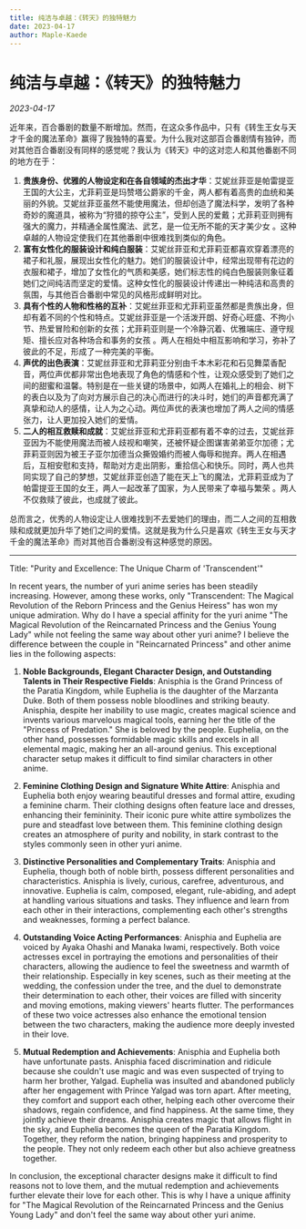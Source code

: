 ```yaml
---
title: 纯洁与卓越：《转天》的独特魅力
date: 2023-04-17
author: Maple-Kaede
---
```

# 纯洁与卓越：《转天》的独特魅力

*2023-04-17*

近年来，百合番剧的数量不断增加。然而，在这众多作品中，只有《转生王女与天才千金的魔法革命》赢得了我独特的喜爱。为什么我对这部百合番剧情有独钟，而对其他百合番剧没有同样的感觉呢？我认为《转天》中的这对恋人和其他番剧不同的地方在于：

1. **贵族身份、优雅的人物设定和在各自领域的杰出才华**：艾妮丝菲亚是帕雷提亚王国的大公主，尤菲莉亚是玛赞塔公爵家的千金，两人都有着高贵的血统和美丽的外貌。艾妮丝菲亚虽然不能使用魔法，但却创造了魔法科学，发明了各种奇妙的魔道具，被称为“狩猎的掠夺公主”，受到人民的爱戴；尤菲莉亚则拥有强大的魔力，并精通全属性魔法、武艺，是一位无所不能的天才美少女 。这种卓越的人物设定使我们在其他番剧中很难找到类似的角色。
2. **富有女性化的服装设计和纯白服装**：艾妮丝菲亚和尤菲莉亚都喜欢穿着漂亮的裙子和礼服，展现出女性化的魅力。她们的服装设计中，经常出现带有花边的衣服和裙子，增加了女性化的气质和美感，她们标志性的纯白色服装则象征着她们之间纯洁而坚定的爱情。这种女性化的服装设计传递出一种纯洁和高贵的氛围，与其他百合番剧中常见的风格形成鲜明对比。
3. **具有个性的人物和性格的互补**：艾妮丝菲亚和尤菲莉亚虽然都是贵族出身，但却有着不同的个性和特点。艾妮丝菲亚是一个活泼开朗、好奇心旺盛、不拘小节、热爱冒险和创新的女孩；尤菲莉亚则是一个冷静沉着、优雅端庄、遵守规矩、擅长应对各种场合和事务的女孩 。两人在相处中相互影响和学习，弥补了彼此的不足，形成了一种完美的平衡。
4. **声优的出色表演**：艾妮丝菲亚和尤菲莉亚分别由千本木彩花和石见舞菜香配音，两位声优都非常出色地表现了角色的情感和个性，让观众感受到了她们之间的甜蜜和温馨。特别是在一些关键的场景中，如两人在婚礼上的相会、树下的表白以及为了向对方展示自己的决心而进行的决斗时，她们的声音都充满了真挚和动人的感情，让人为之心动。两位声优的表演也增加了两人之间的情感张力，让人更加投入她们的爱情。
5. **二人的相互救赎和成就**：艾妮丝菲亚和尤菲莉亚都有着不幸的过去，艾妮丝菲亚因为不能使用魔法而被人歧视和嘲笑，还被怀疑企图谋害弟弟亚尔加德；尤菲莉亚则因为被王子亚尔加德当众撕毁婚约而被人侮辱和抛弃。两人在相遇后，互相安慰和支持，帮助对方走出阴影，重拾信心和快乐。同时，两人也共同实现了自己的梦想，艾妮丝菲亚创造了能在天上飞的魔法，尤菲莉亚成为了帕雷提亚王国的女王，两人一起改革了国家，为人民带来了幸福与繁荣 。两人不仅救赎了彼此，也成就了彼此。

总而言之，优秀的人物设定让人很难找到不去爱她们的理由，而二人之间的互相救赎和成就更加升华了她们之间的爱情。这就是我为什么只是喜欢《转生王女与天才千金的魔法革命》而对其他百合番剧没有这种感觉的原因。





----

Title: "Purity and Excellence: The Unique Charm of 'Transcendent'"

In recent years, the number of yuri anime series has been steadily increasing. However, among these works, only "Transcendent: The Magical Revolution of the Reborn Princess and the Genius Heiress" has won my unique admiration. Why do I have a special affinity for the yuri anime "The Magical Revolution of the Reincarnated Princess and the Genius Young Lady" while not feeling the same way about other yuri anime? I believe the difference between the couple in "Reincarnated Princess" and other anime lies in the following aspects:

1. **Noble Backgrounds, Elegant Character Design, and Outstanding Talents in Their Respective Fields**: Anisphia is the Grand Princess of the Paratia Kingdom, while Euphelia is the daughter of the Marzanta Duke. Both of them possess noble bloodlines and striking beauty. Anisphia, despite her inability to use magic, creates magical science and invents various marvelous magical tools, earning her the title of the "Princess of Predation." She is beloved by the people. Euphelia, on the other hand, possesses formidable magic skills and excels in all elemental magic, making her an all-around genius. This exceptional character setup makes it difficult to find similar characters in other anime.

2. **Feminine Clothing Design and Signature White Attire**: Anisphia and Euphelia both enjoy wearing beautiful dresses and formal attire, exuding a feminine charm. Their clothing designs often feature lace and dresses, enhancing their femininity. Their iconic pure white attire symbolizes the pure and steadfast love between them. This feminine clothing design creates an atmosphere of purity and nobility, in stark contrast to the styles commonly seen in other yuri anime.

3. **Distinctive Personalities and Complementary Traits**: Anisphia and Euphelia, though both of noble birth, possess different personalities and characteristics. Anisphia is lively, curious, carefree, adventurous, and innovative. Euphelia is calm, composed, elegant, rule-abiding, and adept at handling various situations and tasks. They influence and learn from each other in their interactions, complementing each other's strengths and weaknesses, forming a perfect balance.

4. **Outstanding Voice Acting Performances**: Anisphia and Euphelia are voiced by Ayaka Ohashi and Manaka Iwami, respectively. Both voice actresses excel in portraying the emotions and personalities of their characters, allowing the audience to feel the sweetness and warmth of their relationship. Especially in key scenes, such as their meeting at the wedding, the confession under the tree, and the duel to demonstrate their determination to each other, their voices are filled with sincerity and moving emotions, making viewers' hearts flutter. The performances of these two voice actresses also enhance the emotional tension between the two characters, making the audience more deeply invested in their love.

5. **Mutual Redemption and Achievements**: Anisphia and Euphelia both have unfortunate pasts. Anisphia faced discrimination and ridicule because she couldn't use magic and was even suspected of trying to harm her brother, Yalgad. Euphelia was insulted and abandoned publicly after her engagement with Prince Yalgad was torn apart. After meeting, they comfort and support each other, helping each other overcome their shadows, regain confidence, and find happiness. At the same time, they jointly achieve their dreams. Anisphia creates magic that allows flight in the sky, and Euphelia becomes the queen of the Paratia Kingdom. Together, they reform the nation, bringing happiness and prosperity to the people. They not only redeem each other but also achieve greatness together.

In conclusion, the exceptional character designs make it difficult to find reasons not to love them, and the mutual redemption and achievements further elevate their love for each other. This is why I have a unique affinity for "The Magical Revolution of the Reincarnated Princess and the Genius Young Lady" and don't feel the same way about other yuri anime.